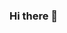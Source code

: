 ### Hi there 👋

<!--
**raduiac/raduiac** is a ✨ _special_ ✨ repository because its `README.md` (this file) appears on your GitHub profile.

Here are some ideas to get you started:


- 🌱 I’m currently learning Programming at Fernando Wirtz Suárez Secondary Education Institute

- ⚡ Fun fact: My name means "happiness"
-->
